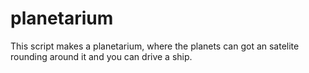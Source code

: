 # planetarium
This script makes a planetarium, where the planets can got an satelite rounding around it and you can drive a ship.
